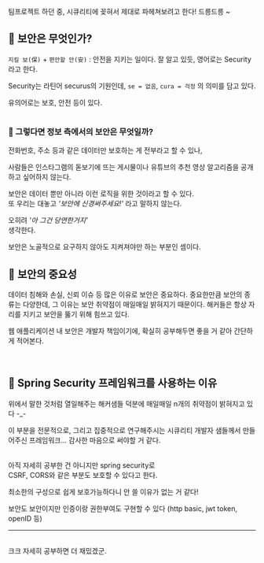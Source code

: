 <p><img alt="" src="https://velog.velcdn.com/images/juuunie/post/772db9f5-b6d9-43b0-8ba3-cc2c9272795c/image.png" />팀프로젝트 하던 중, 
시큐리티에 꽂혀서 제대로 파헤쳐보려고 한다!
드릉드릉 ~
<br /></p>
<h2 id="🧐-보안은-무엇인가">🧐 보안은 무엇인가?</h2>
<p><code>지킬 보(保)</code> + <code>편안할 안(安)</code> : 안전을 지키는 일이다.
잘 알고 있듯, 영어로는 Security 라고 한다.</p>
<p>Security는 라틴어 securus의 기원인데,
<code>se = 없음</code>, <code>cura = 걱정</code> 의 의미를 담고 있다.</p>
<p>유의어로는 보호, 안전 등이 있다.</p>
<p><img alt="" src="https://velog.velcdn.com/images/juuunie/post/42734d9f-6a15-4acc-9f33-ca7052d54c53/image.png" /></p>
<h3 id="💨-그렇다면-정보-측에서의-보안은-무엇일까">💨 그렇다면 정보 측에서의 보안은 무엇일까?</h3>
<p>전화번호, 주소 등과 같은 데이터만 보호하는 게 전부라고 할 수 있나,</p>
<p>사람들은 인스타그램의 돋보기에 뜨는 게시물이나
유튜브의 추천 영상 알고리즘을 공개하고 싶어하지 않는다.</p>
<p>보안은 데이터 뿐만 아니라 이런 로직을 위한 것이라고 할 수 있다.
<br />또 우리는 대놓고 
<em>'보안에 신경써주세요!'</em> 
라고 말하지 않는다.</p>
<p>오히려 
<em>'아 그건 당연한거지'</em><br />생각한다.</p>
<p>보안은 노골적으로 요구하지 않아도 
지켜져야만 하는 부분인 셈이다.
<br />
<img alt="" src="https://velog.velcdn.com/images/juuunie/post/f8e80d42-0c73-496d-98ad-2885aa992902/image.png" /></p>
<h2 id="🧐-보안의-중요성">🧐 보안의 중요성</h2>
<p>데이터 침해와 손실, 신뢰 이슈 등 많은 이유로 보안은 중요하다.
중요한만큼 보안의 종류는 다양한데, 그 이유는 보안 취약점이 매일매일 밝혀지기 때문이다.
해커들은 항상 자리를 지키고 보안을 뚫기 위해 힘쓰고 있다.</p>
<p>웹 애플리케이션 내 보안은 개발자 책임이기에,
확실히 공부해두면 좋을 거 같아 간단하게 적어본다.
<br /><br /></p>
<p><img alt="" src="https://velog.velcdn.com/images/juuunie/post/bab8d16e-1362-40d7-b4b6-1ea17f2baafc/image.png" /></p>
<h2 id="🧐-spring-security-프레임워크를-사용하는-이유">🧐 Spring Security 프레임워크를 사용하는 이유</h2>
<p>위에서 말한 것처럼 열일해주는 해커샘들 덕분에 
매일매일 n개의 취약점이 밝혀지고 있다 -_-    </p>
<p>이 부분을 전문적으로, 그리고 집중적으로 연구해주시는 
시큐리티 개발자 샘들께서 만들어주신 프레임워크... 
감사한 마음으로 써야할 거 같다.</p>
<br />
아직 자세히 공부한 건 아니지만 spring security로 <br />
CSRF, CORS와 같은 부분도 보호할 수 있다고 한다.
<br /> 

<p>최소한의 구성으로 쉽게 보호가능하다니
안 쓸 이유가 없는 거 같다!</p>
<p>보안도 보안이지만 인증이랑 권한부여도 구현할 수 있다
(http basic, jwt token, openID 등)
<br /></p>
<hr />
<br />
크크 자세히 공부하면 더 재밌겠군.